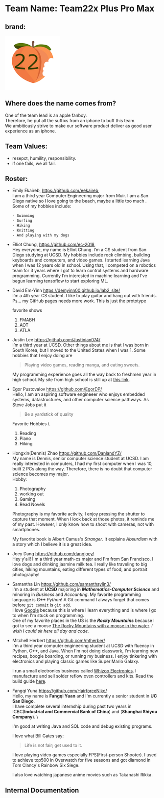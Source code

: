 # Team Name: Team22x Plus Pro Max

## brand:

!["brand"](./branding/brand.png)

## Where does the name comes from?

One of the team lead is an apple fanboy. \
Therefore, he put all the suffixs from an iphone to buff this team. \
We ambitiously strive to make our software product deliver as good user experience as an iphone.

## Team Values:

- resepct, humility, responsibility.
- if one fails, we all fail.

## Roster:

- Emily Ekaireb, https://github.com/eekaireb, \
  I am a third year Computer Engineering major from Muir. I am a San Diego native so I love going to the beach, maybe a little too much . Some of my hobbies include:

      - Swimming
      - Surfing
      - Hiking
      - Knitting
      - And playing with my dogs

- Elliot Chung, https://github.com/ec-2018, \
   Hey everyone, my name is Elliot Chung. I’m a CS student from San Diego studying at UCSD. My hobbies include rock climbing, building keyboards and computers, and video games. I started learning Java when I was 12 years old in school. Using that, I competed on a robotics team for 3 years where I got to learn control systems and hardware programming. Currently I’m interested in machine learning and I’ve begun learning tensoflow to start exploring ML.

- David Em-Yinn https://demyinn00.github.io/lab2_site/ \
   I’m a 4th year CS student. I like to play guitar and hang out with friends. Ps… my GitHub pages needs more work. This is just the prototype

  favorite shows

  1. FMABH
  2. AOT
  3. ATLA

- Justin Lee https://github.com/Justinian074/ \
   I’m a third year at UCSD. Other things about me is that I was born in South Korea, but I moved to the United States when I was 1. Some hobbies that I enjoy doing are

  > Playing video games, reading manga, and eating sweets.

  My programming experience goes all the way back to freshmen year in high school. My site from high school is still up at [this link](http://justl2.gitastudent.online/).

- Egor Pustovalov https://github.com/EgorDP/ \
   Hello, I am an aspiring software engineeer who enjoys embedded systems, datastructures, and other computer science pathways. As Steve Jobs put it

  > Be a yardstick of quality

  Favorite Hobbies \

  1. Reading
  2. Piano
  3. Hiking

- Hongxin(Dennis) Zhao https://github.com/DanlandYZ/ \
   My name is Dennis, senior computer science student at UCSD. I am really interested in computers, I had my first computer when I was 10, built 2 PCs along the way. Therefore, there is no doubt that computer science becomes my major.\
   Hobby:

  1.  Photography
  2.  working out
  3.  Gaming
  4.  Read Novels

  Photography is my favorite activity, I enjoy pressing the shutter to capture that moment. When I look back at those photos, it reminds me of my past. However, I only know how to shoot with cameras, not with smartphones.

  My favorite book is Albert Camus's _Stranger_. It explains _Absurdism_ with a story which I believe it is a great idea.

- Joey Dang https://github.com/dangjoey/ \
   Hey y'all! I'm a third year math-cs major and I'm from San Francisco. I love dogs and drinking jasmine milk tea. I really like traveling to big cities, hiking mountains, eating different types of food, and portrait photography!

- Samantha Lin https://github.com/samanthaylin3/ \
   I'm a student at **UCSD** majoring in **_Mathematics-Computer Science_** and minoring in _Business_ and _Accounting_.
  My favorite programming language is ~~C++~~ _Python_!
  A Git command I always forget that comes before `git commit` is `git add`.\
   I love [Google](https://google.com) because this is where I learn everything and is where I go to when I'm stuck on programming.\
   One of my favorite places in the US is the **_Rocky Mountains_** because I got to see a moose [The Rocky Mountains with a moose in the water](./images/rockymtmoose.PNG). _I wish I could sit here all day and code._

- Mitchell Herbert https://github.com/mtherber/ \
   I'm a third year computer engineering student at UCSD with fluency in Python, C++, and Java. When I'm not doing classwork, I'm learning new recipes, boogie boarding, or running my business. I enjoy tinkering with electronics and playing classic games like Super Mario Galaxy.

  I run a small electronics business called [Whizoo Electronics](https://www.whizoo.com). I manufacture and sell solder reflow oven controllers and kits. Read the build guide [here](https://www.whizoo.com/reflowoven).

- Fangqi Yuna https://github.com/HairforceNiko/ \
   Hello, my name is **Fangqi Yuan** and I'm currently a senior student in **UC San Diego**.\
   I have complete several internship during past two years in ICBC(**Industrial and Commercial Bank of China**) and (**Shanghai Shiyou Company**). \

  I'm good at writing Java and SQL code and debug existing programs.

  I love what Bill Gates say:

  > Life is not fair; get used to it.

  I love playing video games especially FPS(First-person Shooter). I used to achieve top500 in Overwatch for five seasons and got diamond in Tom Clancy's Rainbow Six Siege.

  I also love watching japanese anime movies such as Takanashi Rikka.

## Internal Documentation
